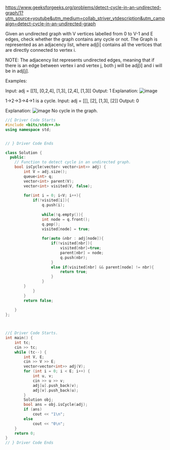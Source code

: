 https://www.geeksforgeeks.org/problems/detect-cycle-in-an-undirected-graph/1?utm_source=youtube&utm_medium=collab_striver_ytdescription&utm_campaign=detect-cycle-in-an-undirected-graph

Given an undirected graph with V vertices labelled from 0 to V-1 and E edges, check whether the graph contains any cycle or not. The Graph is represented as an adjacency list, where adj[i] contains all the vertices that are directly connected to vertex i.

NOTE: The adjacency list represents undirected edges, meaning that if there is an edge between vertex i and vertex j, both j will be adj[i] and i will be in adj[j].

Examples:

Input: adj = [[1], [0,2,4], [1,3], [2,4], [1,3]] 
Output: 1
Explanation: 
![image](https://github.com/user-attachments/assets/925b8628-cab3-4824-a233-46953fdc8024)

1->2->3->4->1 is a cycle.
Input: adj = [[], [2], [1,3], [2]]
Output: 0



Explanation: 
![image](https://github.com/user-attachments/assets/931adaee-3b84-485e-be50-51ee4b90e943)
No cycle in the graph.


```cpp
//{ Driver Code Starts
#include <bits/stdc++.h>
using namespace std;


// } Driver Code Ends

class Solution {
  public:
    // Function to detect cycle in an undirected graph.
    bool isCycle(vector< vector<int>> adj) {
        int V = adj.size();
        queue<int> q;
        vector<int> parent(V);
        vector<int> visited(V, false);
        
        for(int i = 0; i<V; i++){
            if(!visited[i]){
                q.push(i);
                
                while(!q.empty()){
                int node = q.front();
                q.pop();
                visited[node] = true;
            
                for(auto &nbr : adj[node]){
                    if(!visited[nbr]){
                        visited[nbr]=true;
                        parent[nbr] = node;
                        q.push(nbr);
                    }
                    else if(visited[nbr] && parent[node] != nbr){
                        return true;
                    }
                }
        }
            }
        }
        return false;
        
    }
};



//{ Driver Code Starts.
int main() {
    int tc;
    cin >> tc;
    while (tc--) {
        int V, E;
        cin >> V >> E;
        vector<vector<int>> adj(V);
        for (int i = 0; i < E; i++) {
            int u, v;
            cin >> u >> v;
            adj[u].push_back(v);
            adj[v].push_back(u);
        }
        Solution obj;
        bool ans = obj.isCycle(adj);
        if (ans)
            cout << "1\n";
        else
            cout << "0\n";
    }
    return 0;
}
// } Driver Code Ends

```
